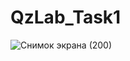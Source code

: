# QzLab_Task1

![Снимок экрана (200)](https://user-images.githubusercontent.com/51242971/222120582-7614fba8-ee17-4df1-85c5-3bc82027bbdd.png)
